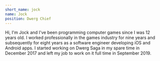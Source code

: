 ```yaml
---
short_name: jock
name: Jock
position: Dwerg Chief
---
```

Hi, I'm Jock and I've been programming computer games since I was 12 years old. I worked professionally in the games industry for nine years and subsequently for eight years as a software engineer developing iOS and Android apps. I started working on Dwerg Saga in my spare time in December 2017 and left my job to work on it full time in September 2019.
